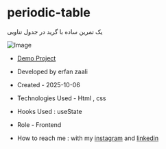 # periodic-table
یک تمرین ساده با گرید در جدول تناوبی

![Image](https://github.com/user-attachments/assets/1d963c1f-79c5-42f2-adcd-b39ba84d8345)

- [Demo Project](https://erfanzaali-dev.github.io/periodic-table)


- Developed by erfan zaali

- Created - 2025-10-06

- Technologies Used - Html , css

- Hooks Used : useState 

- Role - Frontend

- How to reach me : with my [instagram](https://www.instagram.com/erfanzaali.dev) and [linkedin](https://www.linkedin.com/in/erfan-zaali)
